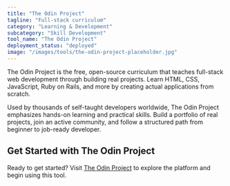```yaml
---
title: "The Odin Project"
tagline: "Full-stack curriculum"
category: "Learning & Development"
subcategory: "Skill Development"
tool_name: "The Odin Project"
deployment_status: "deployed"
image: "/images/tools/the-odin-project-placeholder.jpg"
---
```

The Odin Project is the free, open-source curriculum that teaches full-stack web development through building real projects. Learn HTML, CSS, JavaScript, Ruby on Rails, and more by creating actual applications from scratch.

Used by thousands of self-taught developers worldwide, The Odin Project emphasizes hands-on learning and practical skills. Build a portfolio of real projects, join an active community, and follow a structured path from beginner to job-ready developer.
## Get Started with The Odin Project

Ready to get started? Visit [The Odin Project](https://theodinproject.com) to explore the platform and begin using this tool.
